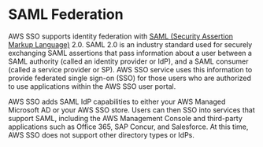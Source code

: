 # SAML Federation<a name="samlfederationconcept"></a>

AWS SSO supports identity federation with [SAML \(Security Assertion Markup Language\)](https://wiki.oasis-open.org/security) 2\.0\. SAML 2\.0 is an industry standard used for securely exchanging SAML assertions that pass information about a user between a SAML authority \(called an identity provider or IdP\), and a SAML consumer \(called a service provider or SP\)\. AWS SSO service uses this information to provide federated single sign\-on \(SSO\) for those users who are authorized to use applications within the AWS SSO user portal\. 

AWS SSO adds SAML IdP capabilities to either your AWS Managed Microsoft AD or your AWS SSO store\. Users can then SSO into services that support SAML, including the AWS Management Console and third\-party applications such as Office 365, SAP Concur, and Salesforce\. At this time, AWS SSO does not support other directory types or IdPs\.